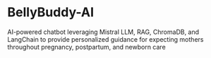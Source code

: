 # BellyBuddy-AI
AI-powered chatbot leveraging Mistral LLM, RAG, ChromaDB, and LangChain to provide personalized guidance for expecting mothers throughout pregnancy, postpartum, and newborn care
